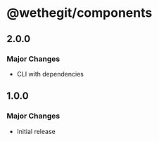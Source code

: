 # @wethegit/components

## 2.0.0

### Major Changes

- CLI with dependencies

## 1.0.0

### Major Changes

- Initial release
